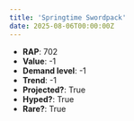 ```yaml
---
title: 'Springtime Swordpack'
date: 2025-08-06T00:00:00Z
---
```

- **RAP**: 702
- **Value**: -1
- **Demand level**: -1
- **Trend**: -1
- **Projected?**: True
- **Hyped?**: True
- **Rare?**: True
